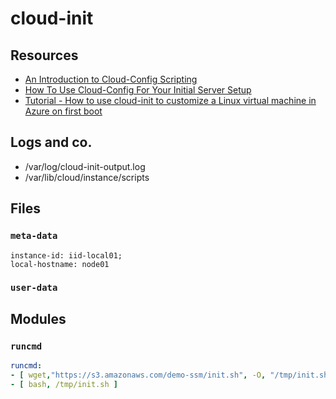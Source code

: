 # cloud-init

## Resources

* [An Introduction to Cloud-Config Scripting](https://www.digitalocean.com/community/tutorials/an-introduction-to-cloud-config-scripting)
* [How To Use Cloud-Config For Your Initial Server Setup](https://www.digitalocean.com/community/tutorials/how-to-use-cloud-config-for-your-initial-server-setup)
* [Tutorial - How to use cloud-init to customize a Linux virtual machine in Azure on first boot](https://docs.microsoft.com/en-us/azure/virtual-machines/linux/tutorial-automate-vm-deployment)

## Logs and co.

* /var/log/cloud-init-output.log
* /var/lib/cloud/instance/scripts

## Files

### `meta-data`

```yamls
instance-id: iid-local01;
local-hostname: node01
```

### `user-data`



## Modules

### `runcmd`

```yaml
runcmd:
- [ wget,"https://s3.amazonaws.com/demo-ssm/init.sh", -O, "/tmp/init.sh" ]
- [ bash, /tmp/init.sh ]
```

